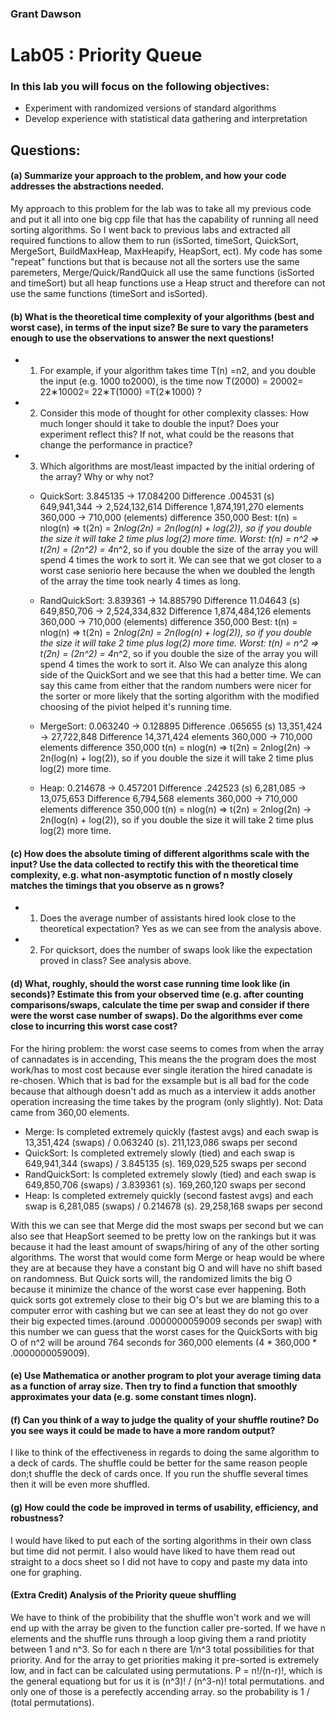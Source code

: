 ### Grant Dawson

# Lab05 : Priority Queue

### In this lab you will focus on the following objectives:
*  Experiment with randomized versions of standard algorithms
*  Develop experience with statistical data gathering and interpretation

## Questions:

#### (a)  Summarize your approach to the problem, and how your code addresses the abstractions needed.
  My approach to this problem for the lab was to take all my previous code and put it all into one big cpp file that has the capability of running all need sorting algorithms. So I went back to previous labs and extracted all required functions to allow them to run (isSorted, timeSort, QuickSort, MergeSort, BuildMaxHeap, MaxHeapify, HeapSort, ect). My code has some "repeat" functions but that is because not all the sorters use the same paremeters, Merge/Quick/RandQuick all use the same functions (isSorted and timeSort) but all heap functions use a Heap struct and therefore can not use the same functions (timeSort and isSorted).
#### (b)  What is the theoretical time complexity of your algorithms (best and worst case), in terms of the input size?  Be sure to vary the parameters enough to use the observations to answer the next questions!
* 1.  For example, if your algorithm takes time T(n) =n2, and you double the input (e.g.  1000 to2000), is the time now T(2000) = 20002= 22∗10002= 22∗T(1000) =T(2∗1000) ?
* 2.  Consider this mode of thought for other complexity classes:  How much longer should it take to double the input?  Does your experiment reflect this?  If not, what could be the reasons that change the performance in practice?
* 3.  Which algorithms are most/least impacted by the initial ordering of the array?  Why or why not?

    * QuickSort: 3.845135 -> 17.084200    Difference .004531 (s)
                 649,941,344 -> 2,524,132,614 Difference 1,874,191,270 elements
               360,000  -> 710,000 (elements) difference 350,000
     Best:  t(n) = nlog(n) => t(2n) = 2n*log(2n) = 2n(log(n) + log(2)), so if you double the size it will take 2 time plus log(2) more time.
     Worst: t(n) = n^2 => t(2n) = (2n^2) = 4*n^2, so if you double the size of the array you will spend 4 times the work to sort it.
     We can see that we got closer to a worst case seniorio here because the when we doubled the length of the array the time took nearly 4 times as long.

     * RandQuickSort: 3.839361 -> 14.885790    Difference 11.04643 (s)
                      649,850,706 -> 2,524,334,832 Difference 1,874,484,126 elements
                360,000  -> 710,000 (elements) difference 350,000
      Best:  t(n) = nlog(n) => t(2n) = 2n*log(2n) = 2n(log(n) + log(2)), so if you double the size it will take 2 time plus log(2) more time.
      Worst: t(n) = n^2 => t(2n) = (2n^2) = 4*n^2, so if you double the size of the array you will spend 4 times the work to sort it.
      Also We can analyze this along side of the QuickSort and we see that this had a better time. We can say this came from either that the random numbers were nicer for the sorter or more likely that the sorting algorithm with the modified choosing of the piviot helped it's running time.


     * MergeSort: 0.063240 -> 0.128895 Difference .065655 (s)
                  13,351,424 -> 27,722,848 Difference 14,371,424 elements
               360,000  -> 710,000 elements difference 350,000
     t(n) = nlog(n) => t(2n) = 2nlog(2n) -> 2n(log(n) + log(2)), so if you double the size it will take 2 time plus log(2) more time.

     * Heap: 0.214678 -> 0.457201 Difference .242523 (s)
             6,281,085 -> 13,075,653 Difference 6,794,568 elements
               360,000  -> 710,000 elements difference 350,000
     t(n) = nlog(n) => t(2n) = 2nlog(2n) -> 2n(log(n) + log(2)), so if you double the size it will take 2 time plus log(2) more time.

#### (c)  How does the absolute timing of different algorithms scale with the input?  Use the data collected to rectify this with the theoretical time complexity, e.g.  what non-asymptotic function of n mostly closely matches the timings that you observe as n grows?
* 1.  Does the average number of assistants hired look close to the theoretical expectation?
    Yes as we can see from the analysis above.
* 2.  For quicksort, does the number of swaps look like the expectation proved in class?
  See analysis above.
#### (d)  What, roughly, should the worst case running time look like (in seconds)?  Estimate this from your observed time (e.g.  after counting comparisons/swaps, calculate the time per swap and consider if there were the worst case number of swaps).  Do the algorithms ever come close to incurring this worst case cost?
  For the hiring problem: the worst case seems to comes from when the array of cannadates is in accending, This means the the program does the most work/has to most cost because ever single iteration the hired canadate is re-chosen. Which that is bad for the exsample but is all bad for the code because that although doesn't add as much as a interview it adds another operation increasing the time takes by the program (only slightly).
  Not: Data came from 360,00 elements.
  * Merge: Is completed extremely quickly (fastest avgs) and each swap is 13,351,424 (swaps) / 0.063240 (s).
    211,123,086 swaps per second
  * QuickSort: Is completed extremely slowly (tied) and each swap is 649,941,344 (swaps) / 3.845135 (s).
    169,029,525 swaps per second
  * RandQuickSort: Is completed extremely slowly (tied) and each swap is 649,850,706 (swaps) / 3.839361 (s).
    169,260,120 swaps per second
  * Heap: Is completed extremely quickly (second fastest avgs) and each swap is 6,281,085 (swaps) / 0.214678 (s).
    29,258,168 swaps per second

With this we can see that Merge did the most swaps per second but we can also see that HeapSort seemed to be pretty low on the rankings but it was because it had the least amount of swaps/hiring of any of the other sorting algorithms. The worst that would come form Merge or heap would be where they are at because they have a constant big O and will have no shift based on randomness. But Quick sorts will, the randomized limits the big O because it minimize the chance of the worst case ever happening. Both quick sorts got extremely close to their big O's but we are blaming this to a computer error with cashing but we can see at least they do not go over their big expected times.(around .0000000059009 seconds per swap) with this number we can guess that the worst cases for the QuickSorts with big O of n^2 will be around 764 seconds for 360,000 elements (4 * 360,000 * .0000000059009).

#### (e)  Use  Mathematica  or  another  program  to  plot  your  average  timing  data  as  a  function  of  array size.  Then try to find a function that smoothly approximates your data (e.g.  some constant times nlogn).
#### (f)  Can you think of a way to judge the quality of your shuffle routine?  Do you see ways it could be made to have a more random output?
  I like to think of the effectiveness in regards to doing the same algorithm to a deck of cards. The shuffle could be better for the same reason people don;t shuffle the deck of cards once. If you run the shuffle several times then it will be even more shuffled.
#### (g)  How could the code be improved in terms of usability, efficiency, and robustness?
  I would have liked to put each of the sorting algorithms in their own class but time did not permit. I also would have liked to have them read out straight to a docs sheet so I did not have to copy and paste my data into one for graphing.
#### (Extra Credit) Analysis of the Priority queue shuffling
  We have to think of the probibility that the shuffle won't work and we will end up with the array be given to the function caller pre-sorted. If we have n elements and the shuffle runs through a loop giving them a rand priotity between 1 and n^3. So for each n there are 1/n^3 total possibilities for that priority. And for the array to get priorities making it pre-sorted is extremely low, and in fact can be calculated using permutations. P = n!/(n-r)!, which is the general equationg but for us it is (n^3)! / (n^3-n)! total permutations. and only one of those is a perefectly accending array. so the probability is 1 / (total permutations).
